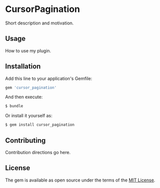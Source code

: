 # CursorPagination
Short description and motivation.

## Usage
How to use my plugin.

## Installation
Add this line to your application's Gemfile:

```ruby
gem 'cursor_pagination'
```

And then execute:
```bash
$ bundle
```

Or install it yourself as:
```bash
$ gem install cursor_pagination
```

## Contributing
Contribution directions go here.

## License
The gem is available as open source under the terms of the [MIT License](https://opensource.org/licenses/MIT).

